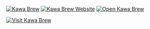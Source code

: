[![Kawa Brew](https://img.shields.io/badge/Kawa%20Brew-Click%20Here-lightgrey?style=plastic)](https://cas-ix.github.io/kawa.brew/)
[![Kawa Brew Website](https://img.shields.io/badge/Website-Kawa%20Brew-2f3136?style=flat&logo=github)](https://cas-ix.github.io/kawa.brew/)
[![Open Kawa Brew](https://img.shields.io/badge/Open-Kawa%20Brew-orange?style=flat-square&logo=coffee)](https://cas-ix.github.io/kawa.brew/)

[![Visit Kawa Brew](https://img.shields.io/badge/☕%20Visit%20Kawa%20Brew-blueviolet?style=for-the-badge)](https://cas-ix.github.io/kawa.brew/)
